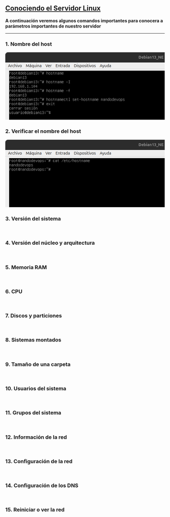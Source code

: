 ## [Conociendo el Servidor Linux](README.md)

**A continuación veremos algunos comandos importantes para conocera a parámetros importantes de nuestro servidor**

---

### 1. Nombre del host 

![hostname](/img/hostname.png)

### 2. Verificar el nombre del host

![hostname2](/img/catHostname.png)

### 3. Versión del sistema

![]()

### 4. Versión del núcleo y arquitectura

![]()

### 5. Memoria RAM

![]()

### 6. CPU

![]()

### 7. Discos y particiones

![]()

### 8. Sistemas montados

![]()

### 9. Tamaño de una carpeta

![]()

### 10. Usuarios del sistema

![]()

### 11. Grupos del sistema

![]()

### 12. Información de la red

![]()

### 13. Configuración de la red

![]()

### 14. Configuración de los DNS

![]()

### 15. Reiniciar o ver la red

![]()
